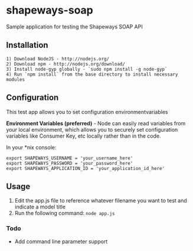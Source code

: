 shapeways-soap
==============

Sample application for testing the Shapeways SOAP API


## Installation

```
1) Download NodeJS - http://nodejs.org/
2) Download npm - http://nodejs.org/download/
3) Install node-gyp globally - `sudo npm install -g node-gyp`
4) Run `npm install` from the base directory to install necessary modules
```

## Configuration

This test app allows you to set configuration environmentvariables 

**Environment Variables (preferred)** - Node can easily read variables from your local environment, which allows you to securely set configuration variables like Consumer Key, etc locally rather than in the code.

In your *nix console:
```
export SHAPEWAYS_USERNAME = 'your_username_here'
export SHAPEWAYS_PASSWORD = 'your_password_here'
export SHAPEWAYS_APPLICATION_ID = 'your_application_id_here'
```

## Usage

1) Edit the app.js file to reference whatever filename you want to test and indicate a model title
2) Run the following command: `node app.js`


### Todo

* Add command line parameter support
